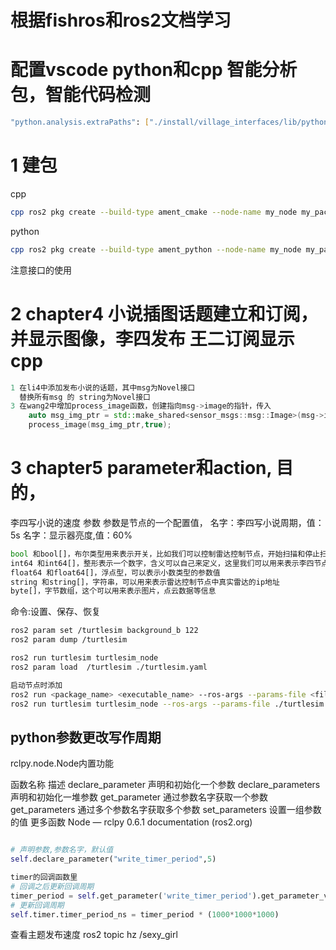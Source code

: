 # 根据fishros和ros2文档学习

# 配置vscode python和cpp 智能分析包，智能代码检测
```bash
"python.analysis.extraPaths": ["./install/village_interfaces/lib/python3.8/site-packages"]
```

# 1 建包
cpp
```bash
cpp ros2 pkg create --build-type ament_cmake --node-name my_node my_package --dependencies rclcpp std_msgs
```

python
```bash
cpp ros2 pkg create --build-type ament_python --node-name my_node my_package --dependencies rclcpp std_msgs
```

注意接口的使用

# 2 chapter4 小说插图话题建立和订阅，并显示图像，李四发布 王二订阅显示cpp

```c++
1 在li4中添加发布小说的话题，其中msg为Novel接口
  替换所有msg 的 string为Novel接口
3 在wang2中增加process_image函数，创建指向msg->image的指针，传入
    auto msg_img_ptr = std::make_shared<sensor_msgs::msg::Image>(msg->image);
    process_image(msg_img_ptr,true);

```
# 3 chapter5 parameter和action, 目的，
李四写小说的速度 参数
参数是节点的一个配置值，
名字：李四写小说周期，值：5s
名字：显示器亮度,值：60%
```python
bool 和bool[]，布尔类型用来表示开关，比如我们可以控制雷达控制节点，开始扫描和停止扫描。
int64 和int64[]，整形表示一个数字，含义可以自己来定义，这里我们可以用来表示李四节点写小说的周期值
float64 和float64[]，浮点型，可以表示小数类型的参数值
string 和string[]，字符串，可以用来表示雷达控制节点中真实雷达的ip地址
byte[]，字节数组，这个可以用来表示图片，点云数据等信息
```

命令:设置、保存、恢复
```bash
ros2 param set /turtlesim background_b 122
ros2 param dump /turtlesim

ros2 run turtlesim turtlesim_node
ros2 param load  /turtlesim ./turtlesim.yaml

启动节点时添加
ros2 run <package_name> <executable_name> --ros-args --params-file <file_name>
ros2 run turtlesim turtlesim_node --ros-args --params-file ./turtlesim.yaml

```

## python参数更改写作周期

rclpy.node.Node内置功能

函数名称	描述
declare_parameter	声明和初始化一个参数
declare_parameters	声明和初始化一堆参数
get_parameter	通过参数名字获取一个参数
get_parameters	通过多个参数名字获取多个参数
set_parameters	设置一组参数的值
更多函数	Node — rclpy 0.6.1 documentation (ros2.org)


```python

# 声明参数,参数名字，默认值
self.declare_parameter("write_timer_period",5)

timer的回调函数里
# 回调之后更新回调周期
timer_period = self.get_parameter('write_timer_period').get_parameter_value().integer_value
# 更新回调周期
self.timer.timer_period_ns = timer_period * (1000*1000*1000)

```
查看主题发布速度
ros2 topic hz /sexy_girl

